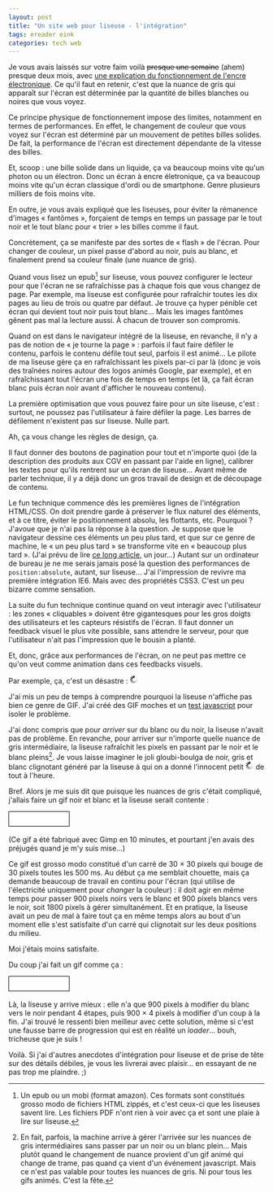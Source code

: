 ```yaml
---
layout: post
title: "Un site web pour liseuse - l'intégration"
tags: ereader eink
categories: tech web
---
```


Je vous avais laissés sur votre faim voilà <del>presque une semaine</del> (ahem) presque deux mois, avec [une explication du fonctionnement de l'encre électronique][before]. Ce qu'il faut en retenir, c'est que la nuance de gris qui apparaît sur l'écran est déterminée par la quantité de billes blanches ou noires que vous voyez.

Ce principe physique de fonctionnement impose des limites, notamment en termes de performances. En effet, le changement de couleur que vous voyez sur l'écran est déterminé par un mouvement de petites billes solides. De fait, la performance de l'écran est directement dépendante de la vitesse des billes.

Et, scoop : une bille solide dans un liquide, ça va beaucoup moins vite qu'un photon ou un électron. Donc un écran à encre életronique, ça va beaucoup moins vite qu'un écran classique d'ordi ou de smartphone. Genre plusieurs milliers de fois moins vite.

En outre, je vous avais expliqué que les liseuses, pour éviter la rémanence d'images « fantômes », forçaient de temps en temps un passage par le tout noir et le tout blanc pour « trier » les billes comme il faut.

Concrètement, ça se manifeste par des sortes de « flash » de l'écran. Pour changer de couleur, un pixel passe d'abord au noir, puis au blanc, et finalement prend sa couleur finale (une nuance de gris).

Quand vous lisez un epub[^pdf] sur liseuse, vous pouvez configurer le lecteur pour que l'écran ne se rafraîchisse pas à chaque fois que vous changez de page. Par exemple, ma liseuse est configurée pour rafraîchir toutes les dix pages au lieu de trois ou quatre par défaut. Je trouve ça hyper pénible cet écran qui devient tout noir puis tout blanc… Mais les images fantômes gênent pas mal la lecture aussi. À chacun de trouver son compromis.

Quand on est dans le navigateur intégré de la liseuse, en revanche, il n'y a pas de notion de « je tourne la page » : parfois il faut faire défiler le contenu, parfois le contenu défile tout seul, parfois il est animé… Le pilote de ma liseuse gère ça en rafraîchissant les pixels par-ci par là (donc je vois des traînées noires autour des logos animés Google, par exemple), et en rafraîchissant tout l'écran une fois de temps en temps (et là, ça fait écran blanc puis écran noir avant d'afficher le nouveau contenu).

La première optimisation que vous pouvez faire pour un site liseuse, c'est : surtout, ne poussez pas l'utilisateur à faire défiler la page. Les barres de défilement n'existent pas sur liseuse. Nulle part.

Ah, ça vous change les règles de design, ça.

Il faut donner des boutons de pagination pour tout et n'importe quoi (de la description des produits aux CGV en passant par l'aide en ligne), calibrer les textes pour qu'ils rentrent sur un écran de liseuse… Avant même de parler technique, il y a déjà donc un gros travail de design et de découpage de contenu.

Le fun technique commence dès les premières lignes de l'intégration HTML/CSS. On doit prendre garde à préserver le flux naturel des éléments, et à ce titre, éviter le positionnement absolu, les flottants, etc. Pourquoi ? J'avoue que je n'ai pas la réponse à la question. Je suppose que le navigateur dessine ces éléments un peu plus tard, et que sur ce genre de machine, le « un peu plus tard » se transforme vite en « beaucoup plus tard ». (J'ai prévu de lire [ce long article][tuto-rendering], un jour…) Autant sur un ordinateur de bureau je ne me serais jamais posé la question des performances de `position:absolute`, autant, sur liseuse… J'ai l'impression de revivre ma première intégration IE6. Mais avec des propriétés CSS3. C'est un peu bizarre comme sensation.

La suite du fun technique continue quand on veut interagir avec l'utilisateur : les zones « cliquables » doivent être gigantesques pour les gros doigts des utilisateurs et les capteurs résistifs de l'écran. Il faut donner un feedback visuel le plus vite possible, sans attendre le serveur, pour que l'utilisateur n'ait pas l'impression que le bousin a planté.

Et, donc, grâce aux performances de l'écran, on ne peut pas mettre ce qu'on veut comme animation dans ces feedbacks visuels.

Par exemple, ça, c'est un désastre : ![Un loader que la liseuse n'aime pas](/img/2014/07/loader.gif)

J'ai mis un peu de temps à comprendre pourquoi la liseuse n'affiche pas bien ce genre de GIF. J'ai créé des GIF moches et un [test javascript][test] pour isoler le problème.

J'ai donc compris que pour *arriver* sur du blanc ou du noir, la liseuse n'avait pas de problème. En revanche, pour arriver sur n'importe quelle nuance de gris intermédiaire, la liseuse rafraîchit les pixels en passant par le noir et le blanc pleins[^urgh]. Je vous laisse imaginer le joli gloubi-boulga de noir, gris et blanc clignotant généré par la liseuse à qui on a donné l'innocent petit ![loader pourri](/img/2014/07/loader.gif) de tout à l'heure.

Bref. Alors je me suis dit que puisque les nuances de gris c'était compliqué, j'allais faire un gif noir et blanc et la liseuse serait contente :

![Un loader en noir et blanc](/img/2014/07/loader-ereader-moving.gif)

(Ce gif a été fabriqué avec Gimp en 10 minutes, et pourtant j'en avais des préjugés quand je m'y suis mise…)

Ce gif est grosso modo constitué d'un carré de 30 &times; 30 pixels qui bouge de 30 pixels toutes les 500 ms. Au début ça me semblait chouette, mais ça demande beaucoup de travail en continu pour l'écran (qui utilise de l'électricité uniquement pour _changer_ la couleur) : il doit agir en même temps pour passer 900 pixels noirs vers le blanc et 900 pixels blancs vers le noir, soit 1800 pixels à gérer simultanément. Et en pratique, la liseuse avait un peu de mal à faire tout ça en même temps alors au bout d'un moment elle s'est satisfaite d'un carré qui clignotait sur les deux positions du milieu.

Moi j'étais moins satisfaite.

Du coup j'ai fait un gif comme ça :

![Un autre loader en noir et blanc](/img/2014/07/loader-ereader-filling.gif)

Là, la liseuse y arrive mieux : elle n'a que 900 pixels à modifier du blanc vers le noir pendant 4 étapes, puis 900 &times; 4 pixels à modifier d'un coup à la fin. J'ai trouvé le ressenti bien meilleur avec cette solution, même si c'est une fausse barre de progression qui est en réalité un _loader_… bouh, tricheuse que je suis !

Voilà. Si j'ai d'autres anecdotes d'intégration pour liseuse et de prise de tête sur des détails débiles, je vous les livrerai avec plaisir… en essayant de ne pas trop me plaindre. ;)

[before]: /2014/06/30/un-site-web-pour-liseuse.html
[test]: /tests/shades-of-grey.html
[tuto-rendering]: http://www.html5rocks.com/en/tutorials/internals/howbrowserswork/


[^pdf]: Un epub ou un mobi (format amazon). Ces formats sont constitués grosso modo de fichiers HTML zippés, et c'est ceux-ci que les liseuses savent lire. Les fichiers PDF n'ont rien à voir avec ça et sont une plaie à lire sur liseuse.
[^urgh]: En fait, parfois, la machine arrive à gérer l'arrivée sur les nuances de gris intermédiaires sans passer par un noir ou un blanc plein… Mais plutôt quand le changement de nuance provient d'un gif animé qui change de trame, pas quand ça vient d'un événement javascript. Mais ce n'est pas valable pour toutes les nuances de gris. Ni pour tous les gifs animés. C'est la fête.
